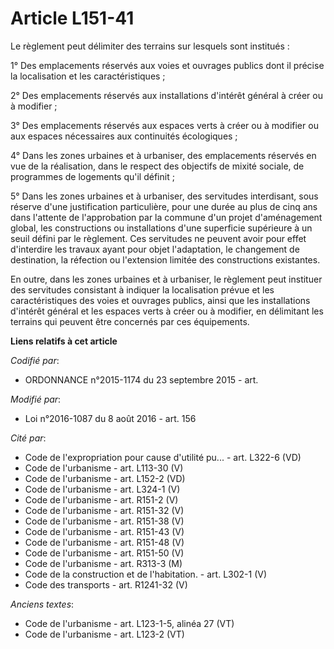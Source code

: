 # Article L151-41

Le règlement peut délimiter des terrains sur lesquels sont institués :

1° Des emplacements réservés aux voies et ouvrages publics dont il précise la localisation et les caractéristiques ;

2° Des emplacements réservés aux installations d'intérêt général à créer ou à modifier ;

3° Des emplacements réservés aux espaces verts à créer ou à modifier ou aux espaces nécessaires aux continuités écologiques ;

4° Dans les zones urbaines et à urbaniser, des emplacements réservés en vue de la réalisation, dans le respect des objectifs
de mixité sociale, de programmes de logements qu'il définit ;

5° Dans les zones urbaines et à urbaniser, des servitudes interdisant, sous réserve d'une justification particulière, pour
une durée au plus de cinq ans dans l'attente de l'approbation par la commune d'un projet d'aménagement global, les
constructions ou installations d'une superficie supérieure à un seuil défini par le règlement. Ces servitudes ne peuvent
avoir pour effet d'interdire les travaux ayant pour objet l'adaptation, le changement de destination, la réfection ou
l'extension limitée des constructions existantes.

En outre, dans les zones urbaines et à urbaniser, le règlement peut instituer des servitudes consistant à indiquer la
localisation prévue et les caractéristiques des voies et ouvrages publics, ainsi que les installations d'intérêt général et
les espaces verts à créer ou à modifier, en délimitant les terrains qui peuvent être concernés par ces équipements.

**Liens relatifs à cet article**

_Codifié par_:

  - ORDONNANCE n°2015-1174 du 23 septembre 2015 - art.

_Modifié par_:

  - Loi n°2016-1087 du 8 août 2016 - art. 156

_Cité par_:

  - Code de l'expropriation pour cause d'utilité pu... - art. L322-6 (VD)
  - Code de l'urbanisme - art. L113-30 (V)
  - Code de l'urbanisme - art. L152-2 (VD)
  - Code de l'urbanisme - art. L324-1 (V)
  - Code de l'urbanisme - art. R151-2 (V)
  - Code de l'urbanisme - art. R151-32 (V)
  - Code de l'urbanisme - art. R151-38 (V)
  - Code de l'urbanisme - art. R151-43 (V)
  - Code de l'urbanisme - art. R151-48 (V)
  - Code de l'urbanisme - art. R151-50 (V)
  - Code de l'urbanisme - art. R313-3 (M)
  - Code de la construction et de l'habitation. - art. L302-1 (V)
  - Code des transports - art. R1241-32 (V)

_Anciens textes_:

  - Code de l'urbanisme - art. L123-1-5, alinéa 27 (VT)
  - Code de l'urbanisme - art. L123-2 (VT)
